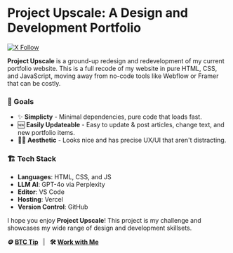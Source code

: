 # Project Upscale: A Design and Development Portfolio

[![X Follow](https://img.shields.io/twitter/follow/tylerpixel?style=social)](https://x.com/tylerpixel) &ensp;

**Project Upscale** is a ground-up redesign and redevelopment of my current portfolio website. This is a full recode of my website in pure HTML, CSS, and JavaScript, moving away from no-code tools like Webflow or Framer that can be costly.

### 🎯 Goals
- ✨ **Simplicty** - Minimal dependencies, pure code that loads fast.
- 🆕 **Easily Updateable** - Easy to update & post articles, change text, and new portfolio items.
- 🧑‍🎨 **Aesthetic** -  Looks nice and has precise UX/UI that aren't distracting.

### 🏗️ Tech Stack
- **Languages**: HTML, CSS, and JS
- **LLM AI**: GPT-4o via Perplexity
- **Editor**: VS Code
- **Hosting**: Vercel
- **Version Control**: GitHub

I hope you enjoy **Project Upscale**! This project is my challenge and showcases my wide range of design and development skillsets.

**🪙 [BTC Tip](https://pay.tylerpixel.com)**
&ensp;|&ensp;
**🛠️ [Work with Me](tylerpixel.com)**
